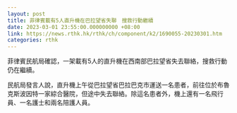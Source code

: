 ```yaml
---
layout: post
title: 菲律賓載有5人直升機在巴拉望省失聯　搜救行動繼續
date: 2023-03-01 23:55:00.000000000 +08:00
link: https://news.rthk.hk/rthk/ch/component/k2/1690055-20230301.htm
categories: rthk
---
```


菲律賓民航局確認，一架載有5人的直升機在西南部巴拉望省失去聯絡，搜救行動仍在繼續。

民航局發言人說，直升機上午從巴拉望省巴拉巴克市運送一名患者，前往位於布魯克斯波因特一家綜合醫院，但途中失去聯絡。除這名患者外，機上還有一名飛行員、一名護士和兩名陪護人員。
